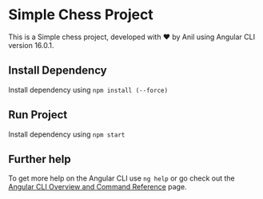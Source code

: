 # Simple Chess Project

This is a Simple chess project, developed with ❤️ by Anil using Angular CLI version 16.0.1.

## Install Dependency

Install dependency using  `npm install (--force)`

## Run Project

Install dependency using  `npm start`


## Further help

To get more help on the Angular CLI use `ng help` or go check out the [Angular CLI Overview and Command Reference](https://angular.io/cli) page.
